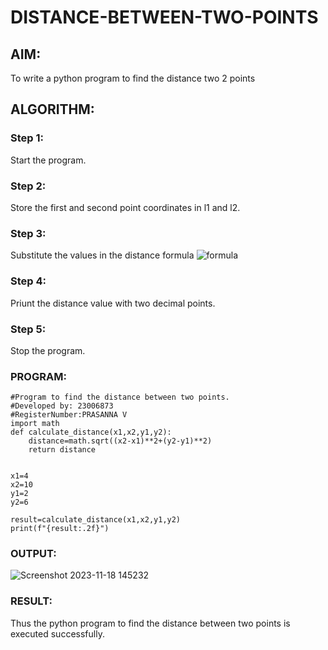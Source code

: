 # DISTANCE-BETWEEN-TWO-POINTS

## AIM:
To write a python program to find the distance two 2 points
## ALGORITHM:
### Step 1: 
Start the program.
### Step 2: 
Store the first and second point coordinates in l1 and l2.
### Step 3: 
Substitute the values in the distance formula  ![formula](/formula.JPG)
### Step 4: 
Priunt the distance value with two decimal points.
### Step 5: 
Stop the program.
### PROGRAM:
```
#Program to find the distance between two points.
#Developed by: 23006873
#RegisterNumber:PRASANNA V
import math
def calculate_distance(x1,x2,y1,y2):
    distance=math.sqrt((x2-x1)**2+(y2-y1)**2)
    return distance


x1=4
x2=10
y1=2
y2=6

result=calculate_distance(x1,x2,y1,y2)
print(f"{result:.2f}")
```


### OUTPUT:
![Screenshot 2023-11-18 145232](https://github.com/prasannavenkat01/DISTANCE-BETWEEN-TWO-POINTS/assets/150702500/a96921b9-ff0e-45eb-8ada-616f8b7e2a99)



### RESULT:
Thus the python program to find the distance between two points is executed successfully.
